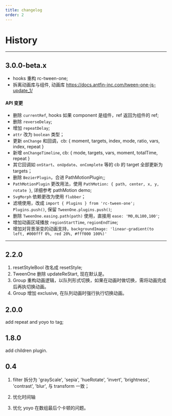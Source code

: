 ```yaml
---
title: changelog
order: 2
---
```


# History

---

## 3.0.0-beta.x

- hooks 重构 rc-tween-one;
- 拆离动画库与组件, 动画库 https://docs.antfin-inc.com/tween-one-js-update_1/

#### API 变更

- 删除 `currentRef`, hooks 如果 component 是组件，ref 返回为组件的 ref;
- 删除 `reverseDelay`;
- 增加 `repeatDelay`;
- `attr` 改为 `boolean` 类型；
- 更新 `onChange` 和回调，cb: { moment, targets, index, mode, ratio, vars, index, repeat }
- 新增 `onChangeTimeline`, cb: { mode, targets, vars, moment, totalTime, repeat }
- 其它回调如 `onStart`、`onUpdate`、`onComplete` 等的 cb 的 target 全部更新为 targets；
- 删除 `BezierPlugin`，合进 PathMotionPlugin;;
- `PathMotionPlugin` 更改用法，使用 `PathMotion: { path, center, x, y, rotate }`, 详细参考 pathMotion demo;
- `SvgMorph` 依赖更改为使用 `flubber`；
- 滤境使用，改成 `import { Plugins } from 'rc-tween-one'; Plugins.push()`, 保留 `TweenOne.plugins.push()`;
- 删除 `TweenOne.easing.path(path)` 使用，直接用 `ease: 'M0,0L100,100'`;
- 增加动画区域播放 `regionStartTime`, `regionEndTime`;
- 增加对背景渐变的动画支持，`backgroundImage: 'linear-gradient(to left, #000fff 0%, red 20%, #fff000 100%)'`
---

## 2.2.0

1. resetStyleBool 改名成 resetStyle;
2. TweenOne 删除 updateReStart, 现在默认是。
3. Group 重构动画逻辑，以队列形式切换，如果在动画时做切换，需将动画完成后再执切换动画。
4. Group 增加 exclusive, 在队列动画时强行执行切换动画。

## 2.0.0

add repeat and yoyo to tag;

## 1.8.0

add children plugin.

## 0.4

1. filter 拆分为 'grayScale', 'sepia', 'hueRotate', 'invert', 'brightness', 'contrast', 'blur', 与 transform 一致；

2. 忧化时间轴

3. 忧化 yoyo 在数组最后个卡顿的问题。

